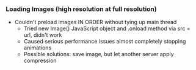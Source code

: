 
### Loading Images (high resolution at full resolution)
* Couldn't preload images IN ORDER without tying up main thread
	* Tried new Image() JavaScript object and .onload method via src = url, didn't work
	* Caused serious performance issues almost completely stopping animations
	* Possible solutions: save image, but let another server apply compression
